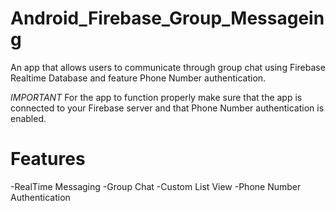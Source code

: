 # Android_Firebase_Group_Messageing
An app that allows users to communicate through group chat using Firebase Realtime Database and feature Phone Number authentication.

*IMPORTANT* 
For the app to function properly make sure that the app is connected to your Firebase server and that Phone Number authentication is enabled.

# Features

-RealTime Messaging 
-Group Chat
-Custom List View
-Phone Number Authentication 
